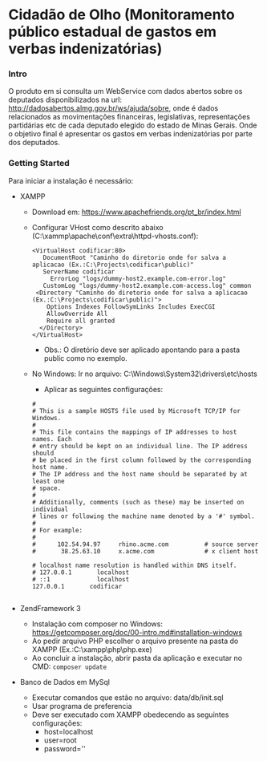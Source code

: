 # Cidadão de Olho (Monitoramento público estadual de gastos em verbas indenizatórias)

### Intro
O produto em si consulta um WebService com dados abertos sobre os deputados disponibilizados na url: http://dadosabertos.almg.gov.br/ws/ajuda/sobre, onde é dados relacionados as movimentações financeiras, legislativas, representações partidárias etc de cada deputado elegido do estado de Minas Gerais. Onde o objetivo final é apresentar os gastos em verbas indenizatórias por parte dos deputados.

### Getting Started

Para iniciar a instalação é necessário:
  
  * XAMPP 
      * Download em: https://www.apachefriends.org/pt_br/index.html
      * Configurar VHost como descrito abaixo (C:\xammp\apache\conf\extra\httpd-vhosts.conf):
      
        ```
        <VirtualHost codificar:80>
           DocumentRoot "Caminho do diretorio onde for salva a aplicacao (Ex.:C:\Projects\codificar\public)"
           ServerName codificar
	         ErrorLog "logs/dummy-host2.example.com-error.log"
           CustomLog "logs/dummy-host2.example.com-access.log" common
         <Directory "Caminho do diretorio onde for salva a aplicacao (Ex.:C:\Projects\codificar\public)">
            Options Indexes FollowSymLinks Includes ExecCGI
            AllowOverride All
            Require all granted
          </Directory>
        </VirtualHost>
        ```
         * Obs.: O diretório deve ser aplicado apontando para a pasta public como no exemplo.
         
      * No Windows:
          Ir no arquivo: C:\Windows\System32\drivers\etc\hosts
          
          * Aplicar as seguintes configurações:
          
          ```# Copyright (c) 1993-2009 Microsoft Corp.
          #
          # This is a sample HOSTS file used by Microsoft TCP/IP for Windows.
          #
          # This file contains the mappings of IP addresses to host names. Each
          # entry should be kept on an individual line. The IP address should
          # be placed in the first column followed by the corresponding host name.
          # The IP address and the host name should be separated by at least one
          # space.
          #
          # Additionally, comments (such as these) may be inserted on individual
          # lines or following the machine name denoted by a '#' symbol.
          #
          # For example:
          #
          #      102.54.94.97     rhino.acme.com          # source server
          #       38.25.63.10     x.acme.com              # x client host

          # localhost name resolution is handled within DNS itself.
          #	127.0.0.1       localhost
          #	::1             localhost
          127.0.0.1       codificar
          
        
  * ZendFramework 3 
      * Instalação com composer no Windows: https://getcomposer.org/doc/00-intro.md#installation-windows
      * Ao pedir arquivo PHP escolher o arquivo presente na pasta do XAMPP (Ex.:C:\xampp\php\php.exe)
      * Ao concluir a instalação, abrir pasta da aplicação e executar no CMD: `composer update`
      
  * Banco de Dados em MySql
      * Executar comandos que estão no arquivo: data/db/init.sql
      * Usar programa de preferencia
      * Deve ser executado com XAMPP obedecendo as seguintes configurações: 
        * host=localhost
        * user=root
        * password=''
   
